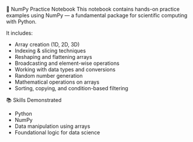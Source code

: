 🧮 NumPy Practice Notebook
This notebook contains hands-on practice examples using NumPy — a fundamental package for scientific computing with Python.

It includes:
- Array creation (1D, 2D, 3D)
- Indexing & slicing techniques
- Reshaping and flattening arrays
- Broadcasting and element-wise operations
- Working with data types and conversions
- Random number generation
- Mathematical operations on arrays
- Sorting, copying, and condition-based filtering

📚 Skills Demonstrated
- Python
- NumPy
- Data manipulation using arrays
- Foundational logic for data science
